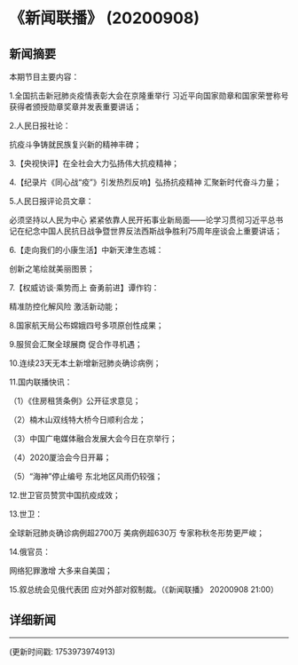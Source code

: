 # 《新闻联播》 (20200908)

## 新闻摘要

本期节目主要内容：

1.全国抗击新冠肺炎疫情表彰大会在京隆重举行 习近平向国家勋章和国家荣誉称号获得者颁授勋章奖章并发表重要讲话；

2.人民日报社论：

抗疫斗争铸就民族复兴新的精神丰碑；

3.【央视快评】在全社会大力弘扬伟大抗疫精神；

4.【纪录片《同心战“疫”》引发热烈反响】弘扬抗疫精神 汇聚新时代奋斗力量；

5.人民日报评论员文章：

必须坚持以人民为中心 紧紧依靠人民开拓事业新局面——论学习贯彻习近平总书记在纪念中国人民抗日战争暨世界反法西斯战争胜利75周年座谈会上重要讲话；

6.【走向我们的小康生活】中新天津生态城：

创新之笔绘就美丽图景；

7.【权威访谈·乘势而上 奋勇前进】谭作钧：

精准防控化解风险 激活新动能；

8.国家航天局公布嫦娥四号多项原创性成果；

9.服贸会汇聚全球展商 促合作寻机遇；

10.连续23天无本土新增新冠肺炎确诊病例；

11.国内联播快讯：

（1）《住房租赁条例》公开征求意见；

（2）楠木山双线特大桥今日顺利合龙；

（3）中国广电媒体融合发展大会今日在京举行；

（4）2020厦洽会今日开幕；

（5）“海神”停止编号 东北地区风雨仍较强；

12.世卫官员赞赏中国抗疫成效；

13.世卫：

全球新冠肺炎确诊病例超2700万 美病例超630万 专家称秋冬形势更严峻；

14.俄官员：

网络犯罪激增 大多来自美国；

15.叙总统会见俄代表团 应对外部对叙制裁。（《新闻联播》 20200908 21:00）

## 详细新闻

---

(更新时间戳: 1753973974913)

